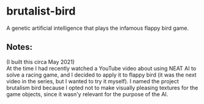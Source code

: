 # brutalist-bird
A genetic artificial intelligence that plays the infamous flappy bird game.

## Notes:
(I built this circa May 2021)  
At the time I had recently watched a YouTube video about using NEAT AI to solve a racing game, and I decided to apply it to flappy bird (it was the next video in the series, but I wanted to try it myself). I named the project brutalism bird because I opted not to make visually pleasing textures for the game objects, since it wasn'y relevant for the purpose of the AI.
